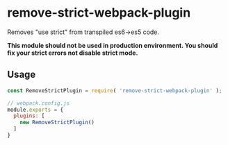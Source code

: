 # remove-strict-webpack-plugin

Removes "use strict" from transpiled es6->es5 code.

**This module should not be used in production environment. You should fix your strict errors not disable strict mode.**


## Usage

```javascript
const RemoveStrictPlugin = require( 'remove-strict-webpack-plugin' );

// webpack.config.js
module.exports = {
  plugins: [
    new RemoveStrictPlugin()
  ]
}
```

